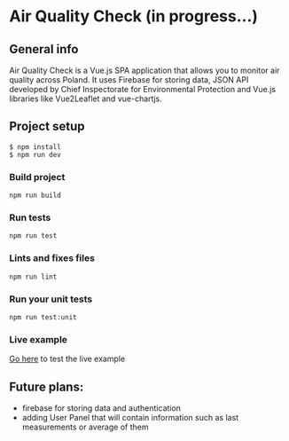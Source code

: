 # Air Quality Check (in progress...)

## General info
Air Quality Check is a Vue.js SPA application that allows you to monitor air quality across Poland. It uses Firebase for storing data, JSON API developed by Chief Inspectorate for Environmental Protection and Vue.js libraries like Vue2Leaflet and vue-chartjs.



## Project setup

```
$ npm install
$ npm run dev
```
### Build project
```
npm run build
```

### Run tests
```
npm run test
```

### Lints and fixes files
```
npm run lint
```

### Run your unit tests
```
npm run test:unit
```
### Live example
<a href="https://air-quality-check-app.herokuapp.com/">Go here</a> to test the live example
## Future plans:
* firebase for storing data and authentication
* adding User Panel that will contain information such as last measurements or average of them

